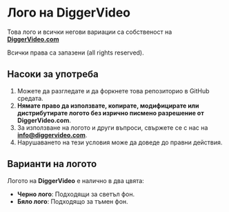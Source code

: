 # Лого на DiggerVideo

Това лого и всички негови вариации са собственост на **[DiggerVideo.com](https://diggervideo.com/)**

Всички права са запазени (all rights reserved).

## Насоки за употреба

1. Можете да разгледате и да форкнете това репозиторио в GitHub средата.
2. **Нямате право да използвате, копирате, модифицирате или дистрибутирате логото без изрично писмено разрешение от DiggerVideo.com**.
3. За използване на логото и други въпроси, свържете се с нас на **[info@diggervideo.com](info@diggervideo.com)**.
4. Нарушаването на тези условия може да доведе до правни действия.

## Варианти на логото

Логото на **DiggerVideo** е налично в два цвята:

* **Черно лого**: Подходящи за светъл фон.
* **Бяло лого**: Подходящо за тъмен фон.
